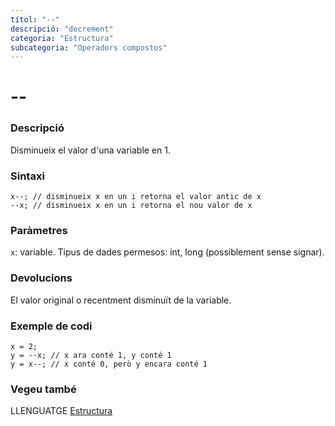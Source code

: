 ```yaml
---
títol: "--"
descripció: "decrement"
categoria: "Estructura"
subcategoria: "Operadors compostos"
---
```


# --

### Descripció

Disminueix el valor d'una variable en 1.

### Sintaxi

`x--; // disminueix x en un i retorna el valor antic de x`  
`--x; // disminueix x en un i retorna el nou valor de x`  

### Paràmetres

`x`: variable. Tipus de dades permesos: int, long (possiblement sense signar).

### Devolucions

El valor original o recentment disminuït de la variable.

### Exemple de codi

```
x = 2;
y = --x; // x ara conté 1, y conté 1
y = x--; // x conté 0, però y encara conté 1
```

### Vegeu també

LLENGUATGE [Estructura](../../Estructura.md)  
